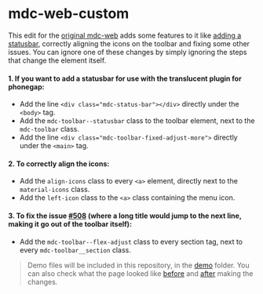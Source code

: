 # mdc-web-custom
This edit for the [original mdc-web](https://github.com/material-components/material-components-web) adds some features to it like [adding a statusbar](#1.-If-you-want-to-add-a-statusbar-for-use-with-the-translucent-plugin-for-phonegap:), correctly aligning the icons on the toolbar and fixing some other issues. You can ignore one of these changes by simply ignoring the steps that change the element itself.

#### 1. If you want to add a statusbar for use with the translucent plugin for phonegap:
  - Add the line `<div class="mdc-status-bar"></div>` directly under the `<body>` tag.
  - Add the `mdc-toolbar--statusbar` class to the toolbar element, next to the `mdc-toolbar` class.
  - Add the line `<div class="mdc-toolbar-fixed-adjust-more">` directly under the `<main>` tag.

#### 2. To correctly align the icons: 
  - Add the `align-icons` class to every `<a>` element, directly next to the `material-icons` class.
  - Add the `left-icon` class to the `<a>` class containing the menu icon.
  
#### 3. To fix the issue [#508](https://github.com/material-components/material-components-web/issues/508) (where a long title would jump to the next line, making it go out of the toolbar itself):
  - Add the `mdc-toolbar--flex-adjust` class to every section tag, next to every `mdc-toolbar__section` class.
  
> Demo files will be included in this repository, in the [demo](https://github.com/Touficbatache/mdc-web-custom/tree/master/demo) folder.
> You can also check what the page looked like [before](https://touficbatache.github.io/mdc-web-custom/demo/before.html) and [after](https://touficbatache.github.io/mdc-web-custom/demo/after.html) making the changes.
